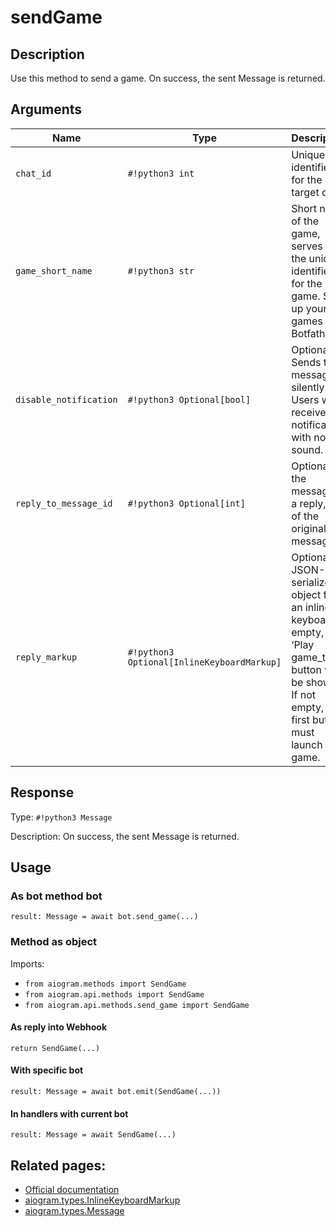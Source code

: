 # sendGame

## Description

Use this method to send a game. On success, the sent Message is returned.


## Arguments

| Name | Type | Description |
| - | - | - |
| `chat_id` | `#!python3 int` | Unique identifier for the target chat |
| `game_short_name` | `#!python3 str` | Short name of the game, serves as the unique identifier for the game. Set up your games via Botfather. |
| `disable_notification` | `#!python3 Optional[bool]` | Optional. Sends the message silently. Users will receive a notification with no sound. |
| `reply_to_message_id` | `#!python3 Optional[int]` | Optional. If the message is a reply, ID of the original message |
| `reply_markup` | `#!python3 Optional[InlineKeyboardMarkup]` | Optional. A JSON-serialized object for an inline keyboard. If empty, one ‘Play game_title’ button will be shown. If not empty, the first button must launch the game. |



## Response

Type: `#!python3 Message`

Description: On success, the sent Message is returned.


## Usage


### As bot method bot

```python3
result: Message = await bot.send_game(...)
```

### Method as object

Imports:

- `from aiogram.methods import SendGame`
- `from aiogram.api.methods import SendGame`
- `from aiogram.api.methods.send_game import SendGame`

#### As reply into Webhook
```python3
return SendGame(...)
```

#### With specific bot
```python3
result: Message = await bot.emit(SendGame(...))
```

#### In handlers with current bot
```python3
result: Message = await SendGame(...)
```


## Related pages:

- [Official documentation](https://core.telegram.org/bots/api#sendgame)
- [aiogram.types.InlineKeyboardMarkup](../types/inline_keyboard_markup.md)
- [aiogram.types.Message](../types/message.md)

